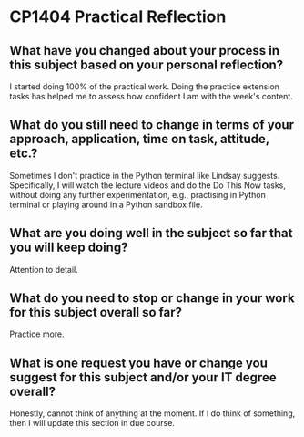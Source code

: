 # CP1404 Practical Reflection

## What have you changed about your process in this subject based on your personal reflection?

I started doing 100% of the practical work. Doing the practice extension tasks has helped me to assess how confident
I am with the week's content.

## What do you still need to change in terms of your approach, application, time on task, attitude, etc.?

Sometimes I don't practice in the Python terminal like Lindsay suggests. Specifically, I will watch the lecture videos 
and do the Do This Now tasks, without doing any further experimentation, e.g., practising in Python terminal or playing 
around in a Python sandbox file.

## What are you doing well in the subject so far that you will keep doing?

Attention to detail.

## What do you need to stop or change in your work for this subject overall so far?

Practice more.

## What is one request you have or change you suggest for this subject and/or your IT degree overall?

Honestly, cannot think of anything at the moment. If I do think of something, then I will update this section in due
course.
